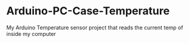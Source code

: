 # Arduino-PC-Case-Temperature
My Arduino Temperature sensor project that reads the current temp of inside my computer
